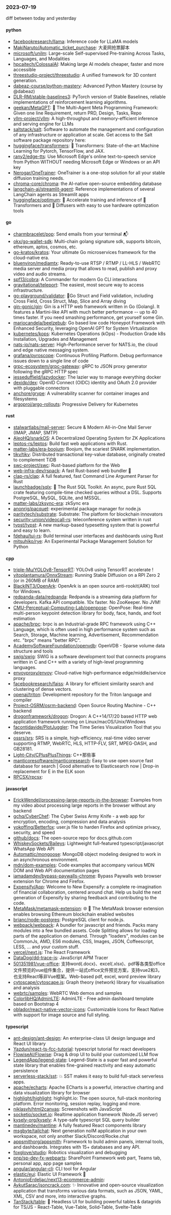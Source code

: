 ### 2023-07-19
diff between today and yesterday

#### python
* [facebookresearch/llama](https://github.com/facebookresearch/llama): Inference code for LLaMA models
* [MakiNaruto/Automatic_ticket_purchase](https://github.com/MakiNaruto/Automatic_ticket_purchase): 大麦网抢票脚本
* [microsoft/unilm](https://github.com/microsoft/unilm): Large-scale Self-supervised Pre-training Across Tasks, Languages, and Modalities
* [hpcaitech/ColossalAI](https://github.com/hpcaitech/ColossalAI): Making large AI models cheaper, faster and more accessible
* [threestudio-project/threestudio](https://github.com/threestudio-project/threestudio): A unified framework for 3D content generation.
* [dabeaz-course/python-mastery](https://github.com/dabeaz-course/python-mastery): Advanced Python Mastery (course by @dabeaz)
* [DLR-RM/stable-baselines3](https://github.com/DLR-RM/stable-baselines3): PyTorch version of Stable Baselines, reliable implementations of reinforcement learning algorithms.
* [geekan/MetaGPT](https://github.com/geekan/MetaGPT): 🌟 The Multi-Agent Meta Programming Framework: Given one line Requirement, return PRD, Design, Tasks, Repo
* [vllm-project/vllm](https://github.com/vllm-project/vllm): A high-throughput and memory-efficient inference and serving engine for LLMs
* [saltstack/salt](https://github.com/saltstack/salt): Software to automate the management and configuration of any infrastructure or application at scale. Get access to the Salt software package repository here:
* [huggingface/transformers](https://github.com/huggingface/transformers): 🤗 Transformers: State-of-the-art Machine Learning for Pytorch, TensorFlow, and JAX.
* [rany2/edge-tts](https://github.com/rany2/edge-tts): Use Microsoft Edge's online text-to-speech service from Python WITHOUT needing Microsoft Edge or Windows or an API key
* [Nerogar/OneTrainer](https://github.com/Nerogar/OneTrainer): OneTrainer is a one-stop solution for all your stable diffusion training needs.
* [chroma-core/chroma](https://github.com/chroma-core/chroma): the AI-native open-source embedding database
* [langchain-ai/streamlit-agent](https://github.com/langchain-ai/streamlit-agent): Reference implementations of several LangChain agents as Streamlit apps
* [huggingface/optimum](https://github.com/huggingface/optimum): 🚀 Accelerate training and inference of 🤗 Transformers and 🤗 Diffusers with easy to use hardware optimization tools

#### go
* [charmbracelet/pop](https://github.com/charmbracelet/pop): Send emails from your terminal 📬
* [okx/go-wallet-sdk](https://github.com/okx/go-wallet-sdk): Multi-chain golang signature sdk, supports bitcoin, ethereum, aptos, cosmos, etc.
* [go-kratos/kratos](https://github.com/go-kratos/kratos): Your ultimate Go microservices framework for the cloud-native era.
* [bluenviron/mediamtx](https://github.com/bluenviron/mediamtx): Ready-to-use RTSP / RTMP / LL-HLS / WebRTC media server and media proxy that allows to read, publish and proxy video and audio streams.
* [spf13/cobra](https://github.com/spf13/cobra): A Commander for modern Go CLI interactions
* [gravitational/teleport](https://github.com/gravitational/teleport): The easiest, most secure way to access infrastructure.
* [go-playground/validator](https://github.com/go-playground/validator): 💯Go Struct and Field validation, including Cross Field, Cross Struct, Map, Slice and Array diving
* [gin-gonic/gin](https://github.com/gin-gonic/gin): Gin is a HTTP web framework written in Go (Golang). It features a Martini-like API with much better performance -- up to 40 times faster. If you need smashing performance, get yourself some Gin.
* [mariocandela/beelzebub](https://github.com/mariocandela/beelzebub): Go based low code Honeypot Framework with Enhanced Security, leveraging OpenAI GPT for System Virtualization
* [kubernetes/kops](https://github.com/kubernetes/kops): Kubernetes Operations (kOps) - Production Grade k8s Installation, Upgrades and Management
* [nats-io/nats-server](https://github.com/nats-io/nats-server): High-Performance server for NATS.io, the cloud and edge native messaging system.
* [grafana/pyroscope](https://github.com/grafana/pyroscope): Continuous Profiling Platform. Debug performance issues down to a single line of code
* [grpc-ecosystem/grpc-gateway](https://github.com/grpc-ecosystem/grpc-gateway): gRPC to JSON proxy generator following the gRPC HTTP spec
* [jesseduffield/lazydocker](https://github.com/jesseduffield/lazydocker): The lazier way to manage everything docker
* [dexidp/dex](https://github.com/dexidp/dex): OpenID Connect (OIDC) identity and OAuth 2.0 provider with pluggable connectors
* [anchore/grype](https://github.com/anchore/grype): A vulnerability scanner for container images and filesystems
* [argoproj/argo-rollouts](https://github.com/argoproj/argo-rollouts): Progressive Delivery for Kubernetes

#### rust
* [stalwartlabs/mail-server](https://github.com/stalwartlabs/mail-server): Secure & Modern All-in-One Mail Server (IMAP, JMAP, SMTP)
* [AleoHQ/snarkOS](https://github.com/AleoHQ/snarkOS): A Decentralized Operating System for ZK Applications
* [leptos-rs/leptos](https://github.com/leptos-rs/leptos): Build fast web applications with Rust.
* [matter-labs/era-boojum](https://github.com/matter-labs/era-boojum): Boojum, the scariest SNARK implementation.
* [tikv/tikv](https://github.com/tikv/tikv): Distributed transactional key-value database, originally created to complement TiDB
* [swc-project/swc](https://github.com/swc-project/swc): Rust-based platform for the Web
* [web-infra-dev/rspack](https://github.com/web-infra-dev/rspack): A fast Rust-based web bundler 🦀️
* [clap-rs/clap](https://github.com/clap-rs/clap): A full featured, fast Command Line Argument Parser for Rust
* [launchbadge/sqlx](https://github.com/launchbadge/sqlx): 🧰 The Rust SQL Toolkit. An async, pure Rust SQL crate featuring compile-time checked queries without a DSL. Supports PostgreSQL, MySQL, SQLite, and MSSQL.
* [matter-labs/zksync-era](https://github.com/matter-labs/zksync-era): zkSync era
* [anonrig/pacquet](https://github.com/anonrig/pacquet): experimental package manager for node.js
* [paritytech/substrate](https://github.com/paritytech/substrate): Substrate: The platform for blockchain innovators
* [security-union/videocall-rs](https://github.com/security-union/videocall-rs): teleconference system written in rust
* [typst/typst](https://github.com/typst/typst): A new markup-based typesetting system that is powerful and easy to learn.
* [fdehau/tui-rs](https://github.com/fdehau/tui-rs): Build terminal user interfaces and dashboards using Rust
* [mitsuhiko/rye](https://github.com/mitsuhiko/rye): An Experimental Package Management Solution for Python

#### cpp
* [triple-Mu/YOLOv8-TensorRT](https://github.com/triple-Mu/YOLOv8-TensorRT): YOLOv8 using TensorRT accelerate !
* [vitoplantamura/OnnxStream](https://github.com/vitoplantamura/OnnxStream): Running Stable Diffusion on a RPI Zero 2 (or in 260MB of RAM)
* [BlackINT3/OpenArk](https://github.com/BlackINT3/OpenArk): OpenArk is an open source anti-rookit(ARK) tool for Windows.
* [redpanda-data/redpanda](https://github.com/redpanda-data/redpanda): Redpanda is a streaming data platform for developers. Kafka API compatible. 10x faster. No ZooKeeper. No JVM!
* [CMU-Perceptual-Computing-Lab/openpose](https://github.com/CMU-Perceptual-Computing-Lab/openpose): OpenPose: Real-time multi-person keypoint detection library for body, face, hands, and foot estimation
* [apache/brpc](https://github.com/apache/brpc): brpc is an Industrial-grade RPC framework using C++ Language, which is often used in high performance system such as Search, Storage, Machine learning, Advertisement, Recommendation etc. "brpc" means "better RPC".
* [AcademySoftwareFoundation/openvdb](https://github.com/AcademySoftwareFoundation/openvdb): OpenVDB - Sparse volume data structure and tools
* [swig/swig](https://github.com/swig/swig): SWIG is a software development tool that connects programs written in C and C++ with a variety of high-level programming languages.
* [envoyproxy/envoy](https://github.com/envoyproxy/envoy): Cloud-native high-performance edge/middle/service proxy
* [facebookresearch/faiss](https://github.com/facebookresearch/faiss): A library for efficient similarity search and clustering of dense vectors.
* [openai/triton](https://github.com/openai/triton): Development repository for the Triton language and compiler
* [Project-OSRM/osrm-backend](https://github.com/Project-OSRM/osrm-backend): Open Source Routing Machine - C++ backend
* [drogonframework/drogon](https://github.com/drogonframework/drogon): Drogon: A C++14/17/20 based HTTP web application framework running on Linux/macOS/Unix/Windows
* [facontidavide/PlotJuggler](https://github.com/facontidavide/PlotJuggler): The Time Series Visualization Tool that you deserve.
* [ossrs/srs](https://github.com/ossrs/srs): SRS is a simple, high-efficiency, real-time video server supporting RTMP, WebRTC, HLS, HTTP-FLV, SRT, MPEG-DASH, and GB28181.
* [Light-City/CPlusPlusThings](https://github.com/Light-City/CPlusPlusThings): C++那些事
* [manticoresoftware/manticoresearch](https://github.com/manticoresoftware/manticoresearch): Easy to use open source fast database for search | Good alternative to Elasticsearch now | Drop-in replacement for E in the ELK soon
* [RPCSX/rpcsx](https://github.com/RPCSX/rpcsx): 

#### javascript
* [ErickWendel/processing-large-reports-in-the-browser](https://github.com/ErickWendel/processing-large-reports-in-the-browser): Examples from my video about processing large reports in the browser without any backend
* [gchq/CyberChef](https://github.com/gchq/CyberChef): The Cyber Swiss Army Knife - a web app for encryption, encoding, compression and data analysis
* [yokoffing/Betterfox](https://github.com/yokoffing/Betterfox): user.js file to harden Firefox and optimize privacy, security, and speed
* [github/docs](https://github.com/github/docs): The open-source repo for docs.github.com
* [WhiskeySockets/Baileys](https://github.com/WhiskeySockets/Baileys): Lightweight full-featured typescript/javascript WhatsApp Web API
* [Automattic/mongoose](https://github.com/Automattic/mongoose): MongoDB object modeling designed to work in an asynchronous environment.
* [mdn/dom-examples](https://github.com/mdn/dom-examples): Code examples that accompany various MDN DOM and Web API documentation pages
* [iamadamdev/bypass-paywalls-chrome](https://github.com/iamadamdev/bypass-paywalls-chrome): Bypass Paywalls web browser extension for Chrome and Firefox.
* [Expensify/App](https://github.com/Expensify/App): Welcome to New Expensify: a complete re-imagination of financial collaboration, centered around chat. Help us build the next generation of Expensify by sharing feedback and contributing to the code.
* [MetaMask/metamask-extension](https://github.com/MetaMask/metamask-extension): 🌐 🔌 The MetaMask browser extension enables browsing Ethereum blockchain enabled websites
* [brianc/node-postgres](https://github.com/brianc/node-postgres): PostgreSQL client for node.js.
* [webpack/webpack](https://github.com/webpack/webpack): A bundler for javascript and friends. Packs many modules into a few bundled assets. Code Splitting allows for loading parts of the application on demand. Through "loaders", modules can be CommonJs, AMD, ES6 modules, CSS, Images, JSON, Coffeescript, LESS, ... and your custom stuff.
* [vercel/next.js](https://github.com/vercel/next.js): The React Framework
* [DataDog/dd-trace-js](https://github.com/DataDog/dd-trace-js): JavaScript APM Tracer
* [501351981/vue-office](https://github.com/501351981/vue-office): 支持word(.docx)、excel(.xlsx)、pdf等各类型office文件预览的vue组件集合，提供一站式office文件预览方案，支持vue2和3，也支持React等非Vue框架。Web-based pdf, excel, word preview library
* [cytoscape/cytoscape.js](https://github.com/cytoscape/cytoscape.js): Graph theory (network) library for visualisation and analysis
* [webrtc/samples](https://github.com/webrtc/samples): WebRTC Web demos and samples
* [ColorlibHQ/AdminLTE](https://github.com/ColorlibHQ/AdminLTE): AdminLTE - Free admin dashboard template based on Bootstrap 4
* [oblador/react-native-vector-icons](https://github.com/oblador/react-native-vector-icons): Customizable Icons for React Native with support for image source and full styling.

#### typescript
* [ant-design/ant-design](https://github.com/ant-design/ant-design): An enterprise-class UI design language and React UI library
* [Yazdun/react-ts-fcc-tutorial](https://github.com/Yazdun/react-ts-fcc-tutorial): typescript tutorial for react developers
* [FlowiseAI/Flowise](https://github.com/FlowiseAI/Flowise): Drag & drop UI to build your customized LLM flow
* [LegendApp/legend-state](https://github.com/LegendApp/legend-state): Legend-State is a super fast and powerful state library that enables fine-grained reactivity and easy automatic persistence
* [serverless-stack/sst](https://github.com/serverless-stack/sst): 💥 SST makes it easy to build full-stack serverless apps.
* [apache/echarts](https://github.com/apache/echarts): Apache ECharts is a powerful, interactive charting and data visualization library for browser
* [highlight/highlight](https://github.com/highlight/highlight): highlight.io: The open source, full-stack monitoring platform. Error monitoring, session replay, logging and more.
* [niklasvh/html2canvas](https://github.com/niklasvh/html2canvas): Screenshots with JavaScript
* [socketio/socket.io](https://github.com/socketio/socket.io): Realtime application framework (Node.JS server)
* [kysely-org/kysely](https://github.com/kysely-org/kysely): A type-safe typescript SQL query builder
* [mantinedev/mantine](https://github.com/mantinedev/mantine): A fully featured React components library
* [msgbyte/tailchat](https://github.com/msgbyte/tailchat): Next generation noIM application in your own workspace, not only another Slack/Discord/Rocke.chat
* [appsmithorg/appsmith](https://github.com/appsmithorg/appsmith): Framework to build admin panels, internal tools, and dashboards. Integrates with 15+ databases and any API.
* [foxglove/studio](https://github.com/foxglove/studio): Robotics visualization and debugging
* [pnp/sp-dev-fx-webparts](https://github.com/pnp/sp-dev-fx-webparts): SharePoint Framework web part, Teams tab, personal app, app page samples
* [angular/angular-cli](https://github.com/angular/angular-cli): CLI tool for Angular
* [elastic/eui](https://github.com/elastic/eui): Elastic UI Framework 🙌
* [AntonioErdeljac/next13-ecommerce-admin](https://github.com/AntonioErdeljac/next13-ecommerce-admin): 
* [AykutSarac/jsoncrack.com](https://github.com/AykutSarac/jsoncrack.com): ✨ Innovative and open-source visualization application that transforms various data formats, such as JSON, YAML, XML, CSV and more, into interactive graphs.
* [TanStack/table](https://github.com/TanStack/table): 🤖 Headless UI for building powerful tables & datagrids for TS/JS - React-Table, Vue-Table, Solid-Table, Svelte-Table
